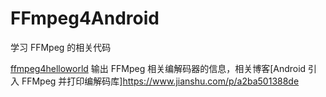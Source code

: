 # FFmpeg4Android
学习 FFMpeg 的相关代码

[ffmpeg4helloworld](https://github.com/liaowjcoder/FFmpeg4Android/tree/master/ffmpeg4helloworld) 输出 FFMpeg 相关编解码器的信息，相关博客[Android 引入 FFMpeg 并打印编解码库]https://www.jianshu.com/p/a2ba501388de
